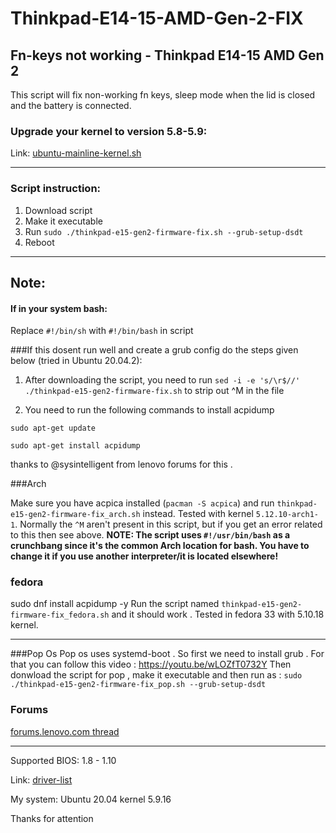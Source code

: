 # Thinkpad-E14-15-AMD-Gen-2-FIX

## Fn-keys not working - Thinkpad E14-15 AMD Gen 2

This script will fix non-working fn keys, sleep mode when the lid is closed and the battery is connected.


### Upgrade your kernel to version 5.8-5.9: 

Link: [ubuntu-mainline-kernel.sh](https://github.com/pimlie/ubuntu-mainline-kernel.sh) 

---
### Script instruction:

1. Download script
2. Make it executable
3. Run `sudo ./thinkpad-e15-gen2-firmware-fix.sh --grub-setup-dsdt`
4. Reboot
---
## Note:
#### If in your system bash:
Replace `#!/bin/sh` with `#!/bin/bash` in script

###If this dosent run well and create a grub config do the steps given below (tried in Ubuntu 20.04.2):

1) After downloading the script, you need to run `sed -i -e 's/\r$//' ./thinkpad-e15-gen2-firmware-fix.sh` to strip out ^M in the file 

2) You need to run the following commands to install acpidump

`sudo apt-get update`

`sudo apt-get install acpidump`

thanks to @sysintelligent from lenovo forums for this .

###Arch

Make sure you have acpica installed (`pacman -S acpica`) and run `thinkpad-e15-gen2-firmware-fix_arch.sh` instead. Tested with kernel `5.12.10-arch1-1`.
Normally the `^M` aren't present in this script, but if you get an error related to this then see above.
**NOTE: The script uses `#!/usr/bin/bash` as a crunchbang since it's the common Arch location for bash. You have to change it if you use another interpreter/it is located elsewhere!**

### fedora
sudo dnf install acpidump -y
Run the script named  `thinkpad-e15-gen2-firmware-fix_fedora.sh` and it should work . Tested in fedora 33 with 5.10.18 kernel.

---

###Pop Os
Pop os uses systemd-boot . So first we need to install grub . For that you can follow this video : https://youtu.be/wLOZfT0732Y
Then donwload the script for pop , make it executable and then run as : 
`sudo ./thinkpad-e15-gen2-firmware-fix_pop.sh --grub-setup-dsdt`




### Forums
 [forums.lenovo.com thread](https://forums.lenovo.com/t5/Other-Linux-Discussions/Linux-Fn-keys-not-working-Thinkpad-E14-AMD-Gen-2/m-p/5027791?page=8) 

---

Supported BIOS: 1.8 - 1.10

Link: [driver-list](https://pcsupport.lenovo.com/us/en/products/laptops-and-netbooks/thinkpad-edge-laptops/thinkpad-e15-gen-2-type-20t8-20t9/downloads/driver-list/) 



My system:
Ubuntu 20.04
kernel 5.9.16

Thanks for attention

